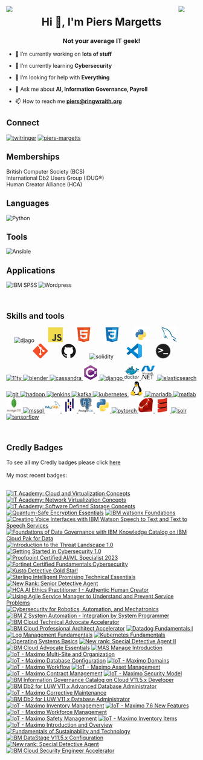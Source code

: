 
<img align="left" src="https://hatscripts.github.io/circle-flags/flags/gb-con.svg" width="48"><img align="right" src="https://hatscripts.github.io/circle-flags/flags/gb-con.svg" width="48"> <h1 align="center">Hi 👋, I'm Piers Margetts</h1> 

<h3 align="center">Not your average IT geek!</h3>

- 🔭 I’m currently working on **lots of stuff**

- 🌱 I’m currently learning **Cybersecurity**

- 🤝 I’m looking for help with **Everything**

- 💬 Ask me about **AI, Information Governance, Payroll**

- 📫 How to reach me **piers@ringwraith.org**


## Connect
<a href="https://twitter.com/twitringer" target="blank"><img align="center" src="https://raw.githubusercontent.com/rahuldkjain/github-profile-readme-generator/master/src/images/icons/Social/twitter.svg" alt="twitringer" height="30" width="40" /></a>
<a href="https://linkedin.com/in/piers-margetts" target="blank"><img align="center" src="https://raw.githubusercontent.com/rahuldkjain/github-profile-readme-generator/master/src/images/icons/Social/linked-in-alt.svg" alt="piers-margetts" height="30" width="40" /></a>
</p>

## Memberships

British Computer Society (BCS)
<br>
International Db2 Users Group (IDUG®)
<br>
Human Creator Alliance (HCA)

## Languages

<img height="40" alt="Python" src="https://cdn.jsdelivr.net/gh/devicons/devicon/icons/python/python-original-wordmark.svg" />
          


<br>

## Tools
<img height="40" alt="Ansible" src="https://cdn.jsdelivr.net/gh/devicons/devicon/icons/ansible/ansible-original-wordmark.svg" />
          
<br>

## Applications
<p align="centre">
<img height="40" alt="IBM SPSS" src="https://cdn.jsdelivr.net/gh/devicons/devicon/icons/spss/spss-original.svg" />
<img height="40" alt="Wordpress" src="https://cdn.jsdelivr.net/gh/devicons/devicon/icons/wordpress/wordpress-original.svg" />
</p>                    
<br>


## Skills and tools

<p align="center">
    <img height="40" alt="djago" src="https://icon-library.com/images/django-icon/django-icon-0.jpg">
    &nbsp;&nbsp;&nbsp;&nbsp;&nbsp;&nbsp;&nbsp;
    <img height="40" alt="js" src="https://raw.githubusercontent.com/devicons/devicon/master/icons/javascript/javascript-original.svg">
    &nbsp;&nbsp;&nbsp;&nbsp;&nbsp;&nbsp;&nbsp;
    <img height="40" alt="html5" src="https://raw.githubusercontent.com/devicons/devicon/master/icons/html5/html5-original.svg">
    &nbsp;&nbsp;&nbsp;&nbsp;&nbsp;&nbsp;&nbsp;
    <img height="40" alt="css3" src="https://raw.githubusercontent.com/devicons/devicon/master/icons/css3/css3-original.svg">
    &nbsp;&nbsp;&nbsp;&nbsp;&nbsp;&nbsp;&nbsp;
    <img height="40" alt="python3" src="https://raw.githubusercontent.com/github/explore/80688e429a7d4ef2fca1e82350fe8e3517d3494d/topics/python/python.png">
    &nbsp;&nbsp;&nbsp;&nbsp;&nbsp;&nbsp;&nbsp;
    <img height="40" alt="mysql" src="https://raw.githubusercontent.com/devicons/devicon/master/icons/mysql/mysql-original.svg">
     &nbsp;&nbsp;&nbsp;&nbsp;&nbsp;&nbsp;&nbsp;
    <img height="40" alt="git" src="https://raw.githubusercontent.com/devicons/devicon/master/icons/git/git-original.svg">
    &nbsp;&nbsp;&nbsp;&nbsp;&nbsp;&nbsp;&nbsp;
    <img height="40" alt="github" src="https://raw.githubusercontent.com/devicons/devicon/master/icons/github/github-original.svg">
    &nbsp;&nbsp;&nbsp;&nbsp;&nbsp;&nbsp;&nbsp;
    <img height="40" alt="solidity" src="https://iconape.com/wp-content/png_logo_vector/solidity.png">
    &nbsp;&nbsp;&nbsp;&nbsp;&nbsp;&nbsp;&nbsp;
    <img height="40" src="https://raw.githubusercontent.com/github/explore/80688e429a7d4ef2fca1e82350fe8e3517d3494d/topics/visual-studio-code/visual-studio-code.png" alt="VSC" >
    &nbsp;&nbsp;&nbsp;&nbsp;&nbsp;&nbsp;&nbsp;
    <img height="40" alt="powershell" src="https://raw.githubusercontent.com/github/explore/80688e429a7d4ef2fca1e82350fe8e3517d3494d/topics/terminal/terminal.png">

</p>
<p align="centre"> <a href="https://www.11ty.dev/" target="_blank" rel="noreferrer"> <img src="https://gist.githubusercontent.com/vivek32ta/c7f7bf583c1fb1c58d89301ea40f37fd/raw/f4c85cce5790758286b8f155ef9a177710b995df/11ty.svg" alt="11ty" width="40" height="40"/> </a> <a href="https://www.blender.org/" target="_blank" rel="noreferrer"> <img src="https://download.blender.org/branding/community/blender_community_badge_white.svg" alt="blender" width="40" height="40"/> </a> <a href="https://cassandra.apache.org/" target="_blank" rel="noreferrer"> <img src="https://www.vectorlogo.zone/logos/apache_cassandra/apache_cassandra-icon.svg" alt="cassandra" width="40" height="40"/> </a> <a href="https://www.w3schools.com/cs/" target="_blank" rel="noreferrer"> <img src="https://raw.githubusercontent.com/devicons/devicon/master/icons/csharp/csharp-original.svg" alt="csharp" width="40" height="40"/> </a> <a href="https://www.djangoproject.com/" target="_blank" rel="noreferrer"> <img src="https://cdn.worldvectorlogo.com/logos/django.svg" alt="django" width="40" height="40"/> </a> <a href="https://www.docker.com/" target="_blank" rel="noreferrer"> <img src="https://raw.githubusercontent.com/devicons/devicon/master/icons/docker/docker-original-wordmark.svg" alt="docker" width="40" height="40"/> </a> <a href="https://dotnet.microsoft.com/" target="_blank" rel="noreferrer"> <img src="https://raw.githubusercontent.com/devicons/devicon/master/icons/dot-net/dot-net-original-wordmark.svg" alt="dotnet" width="40" height="40"/> </a> <a href="https://www.elastic.co" target="_blank" rel="noreferrer"> <img src="https://www.vectorlogo.zone/logos/elastic/elastic-icon.svg" alt="elasticsearch" width="40" height="40"/> </a> <a href="https://git-scm.com/" target="_blank" rel="noreferrer"> <img src="https://www.vectorlogo.zone/logos/git-scm/git-scm-icon.svg" alt="git" width="40" height="40"/> </a> <a href="https://hadoop.apache.org/" target="_blank" rel="noreferrer"> <img src="https://www.vectorlogo.zone/logos/apache_hadoop/apache_hadoop-icon.svg" alt="hadoop" width="40" height="40"/> </a> <a href="https://www.jenkins.io" target="_blank" rel="noreferrer"> <img src="https://www.vectorlogo.zone/logos/jenkins/jenkins-icon.svg" alt="jenkins" width="40" height="40"/> </a> <a href="https://kafka.apache.org/" target="_blank" rel="noreferrer"> <img src="https://www.vectorlogo.zone/logos/apache_kafka/apache_kafka-icon.svg" alt="kafka" width="40" height="40"/> </a> <a href="https://kubernetes.io" target="_blank" rel="noreferrer"> <img src="https://www.vectorlogo.zone/logos/kubernetes/kubernetes-icon.svg" alt="kubernetes" width="40" height="40"/> </a> <a href="https://www.linux.org/" target="_blank" rel="noreferrer"> <img src="https://raw.githubusercontent.com/devicons/devicon/master/icons/linux/linux-original.svg" alt="linux" width="40" height="40"/> </a> <a href="https://mariadb.org/" target="_blank" rel="noreferrer"> <img src="https://www.vectorlogo.zone/logos/mariadb/mariadb-icon.svg" alt="mariadb" width="40" height="40"/> </a> <a href="https://www.mathworks.com/" target="_blank" rel="noreferrer"> <img src="https://upload.wikimedia.org/wikipedia/commons/2/21/Matlab_Logo.png" alt="matlab" width="40" height="40"/> </a> <a href="https://www.mongodb.com/" target="_blank" rel="noreferrer"> <img src="https://raw.githubusercontent.com/devicons/devicon/master/icons/mongodb/mongodb-original-wordmark.svg" alt="mongodb" width="40" height="40"/> </a> <a href="https://www.microsoft.com/en-us/sql-server" target="_blank" rel="noreferrer"> <img src="https://www.svgrepo.com/show/303229/microsoft-sql-server-logo.svg" alt="mssql" width="40" height="40"/> </a> <a href="https://www.mysql.com/" target="_blank" rel="noreferrer"> <img src="https://raw.githubusercontent.com/devicons/devicon/master/icons/mysql/mysql-original-wordmark.svg" alt="mysql" width="40" height="40"/> </a> <a href="https://pandas.pydata.org/" target="_blank" rel="noreferrer"> <img src="https://raw.githubusercontent.com/devicons/devicon/2ae2a900d2f041da66e950e4d48052658d850630/icons/pandas/pandas-original.svg" alt="pandas" width="40" height="40"/> </a> <a href="https://www.postgresql.org" target="_blank" rel="noreferrer"> <img src="https://raw.githubusercontent.com/devicons/devicon/master/icons/postgresql/postgresql-original-wordmark.svg" alt="postgresql" width="40" height="40"/> </a> <a href="https://www.python.org" target="_blank" rel="noreferrer"> <img src="https://raw.githubusercontent.com/devicons/devicon/master/icons/python/python-original.svg" alt="python" width="40" height="40"/> </a> <a href="https://pytorch.org/" target="_blank" rel="noreferrer"> <img src="https://www.vectorlogo.zone/logos/pytorch/pytorch-icon.svg" alt="pytorch" width="40" height="40"/> </a> <a href="https://www.ruby-lang.org/en/" target="_blank" rel="noreferrer"> <img src="https://raw.githubusercontent.com/devicons/devicon/master/icons/ruby/ruby-original.svg" alt="ruby" width="40" height="40"/> </a> <a href="https://www.scala-lang.org" target="_blank" rel="noreferrer"> <img src="https://raw.githubusercontent.com/devicons/devicon/master/icons/scala/scala-original.svg" alt="scala" width="40" height="40"/> </a> <a href="https://lucene.apache.org/solr/" target="_blank" rel="noreferrer"> <img src="https://www.vectorlogo.zone/logos/apache_solr/apache_solr-icon.svg" alt="solr" width="40" height="40"/> </a> <a href="https://www.tensorflow.org" target="_blank" rel="noreferrer"> <img src="https://www.vectorlogo.zone/logos/tensorflow/tensorflow-icon.svg" alt="tensorflow" width="40" height="40"/> </a> </p>
<br/>

 ## Credly Badges
To see all my Credly badges please click [here](https://www.credly.com/users/piers-margetts/badges)
<br>
<br>
My most recent badges:
<br>
<br>
<!--START_SECTION:badges-->
[![IT Academy: Cloud and Virtualization Concepts](https://images.credly.com/size/110x110/images/8ca28f8d-5ac0-49d7-b783-608cd4a61072/image.png)](http://www.credly.com/badges/57ba5216-795a-41ac-be3b-759be6baac32 "IT Academy: Cloud and Virtualization Concepts")
[![IT Academy: Network Virtualization Concepts](https://images.credly.com/size/110x110/images/930cc3e4-8a2e-41ae-84b8-40fcf471f786/image.png)](http://www.credly.com/badges/9f966ceb-f218-48c9-be45-58d6e08605d6 "IT Academy: Network Virtualization Concepts")
[![IT Academy: Software Defined Storage Concepts](https://images.credly.com/size/110x110/images/8402299b-f265-4a94-bfea-08fc925e7d0b/image.png)](http://www.credly.com/badges/af137031-c00e-477f-ad0f-83fc345d11c1 "IT Academy: Software Defined Storage Concepts")
[![Quantum-Safe Encryption Essentials](https://images.credly.com/size/110x110/images/c3041175-4d80-4950-93d8-ddcab73369ee/image.png)](http://www.credly.com/badges/50a73d78-8f71-4e86-a46f-95f9dea117a6 "Quantum-Safe Encryption Essentials")
[![IBM watsonx Foundations](https://images.credly.com/size/110x110/images/abe89eb9-1cea-4c04-a81c-024d8741299d/image.png)](http://www.credly.com/badges/95ce5f95-16c9-4bb9-bf83-0e9322a5699a "IBM watsonx Foundations")
[![Creating Voice Interfaces with IBM Watson Speech to Text and Text to Speech Services](https://images.credly.com/size/110x110/images/f289ae45-306c-4eef-aade-43bd5911459c/image.png)](http://www.credly.com/badges/26cf4642-b808-4548-b7d4-09461fb9b992 "Creating Voice Interfaces with IBM Watson Speech to Text and Text to Speech Services")
[![Foundations of Data Governance with IBM Knowledge Catalog on IBM Cloud Pak for Data](https://images.credly.com/size/110x110/images/2da07672-7b39-4de3-9668-d16ee48fc7cc/image.png)](http://www.credly.com/badges/945a4b1f-01f6-4147-b22a-6fee96a2a5b5 "Foundations of Data Governance with IBM Knowledge Catalog on IBM Cloud Pak for Data")
[![Introduction to the Threat Landscape 1.0](https://images.credly.com/size/110x110/images/8395e492-f8aa-4617-a258-6c844f628fa2/image.png)](http://www.credly.com/badges/ebf10270-cc74-4cfa-9211-001a1da5c214 "Introduction to the Threat Landscape 1.0")
[![Getting Started in Cybersecurity 1.0](https://images.credly.com/size/110x110/images/a026e7f2-08af-4b73-8cc1-5aec7959faf8/image.png)](http://www.credly.com/badges/1f3dd2b9-ae79-4d43-ad97-978f1fce8d80 "Getting Started in Cybersecurity 1.0")
[![Proofpoint Certified AI/ML Specialist 2023](https://images.credly.com/size/110x110/images/93ccbbd1-b6ab-43ad-b485-a7dffa92f92e/image.png)](http://www.credly.com/badges/00f64819-ec63-46fc-8bee-dbc21d31f8c5 "Proofpoint Certified AI/ML Specialist 2023")
[![Fortinet Certified Fundamentals Cybersecurity](https://images.credly.com/size/110x110/images/22a0ece5-ff05-4594-8320-25e55e9ae203/image.png)](http://www.credly.com/badges/a9401be4-13dd-4fd1-aff7-21702175735c "Fortinet Certified Fundamentals Cybersecurity")
[![Kusto Detective Gold Star!](https://images.credly.com/size/110x110/images/8aa171e5-784a-4a9e-b1ab-c3b818ea136a/image.png)](http://www.credly.com/badges/0fb5874f-89a3-4847-a9e7-e1dd8763dec0 "Kusto Detective Gold Star!")
[![Sterling Intelligent Promising Technical Essentials](https://images.credly.com/size/110x110/images/928a1bf2-ed2b-4484-91f4-204790586ae0/image.png)](http://www.credly.com/badges/13b3dff9-9df1-4039-8437-fe84057be98e "Sterling Intelligent Promising Technical Essentials")
[![New Rank: Senior Detective Agent](https://images.credly.com/size/110x110/images/86ba2d7a-85fb-4331-bf1d-2e7b8ec32220/image.png)](http://www.credly.com/badges/28f0a129-669d-4cdc-ba99-1b3386fc701b "New Rank: Senior Detective Agent")
[![HCA AI Ethics Practitioner I - Authentic Human Creator](https://images.credly.com/size/110x110/images/1fa6f31b-2cf6-40d5-800a-bc1a688273d7/image.png)](http://www.credly.com/badges/14184d0b-04b2-4526-af89-7cb2be73c35d "HCA AI Ethics Practitioner I - Authentic Human Creator")
[![Using Agile Service Manager to Understand and Prevent Service Problems](https://images.credly.com/size/110x110/images/b74f059c-1c61-4d35-bcb4-3a0839020a45/Agile_Service_Mgr.png)](http://www.credly.com/badges/f46b000b-5f8f-476b-a60d-7cb9ab27a5c0 "Using Agile Service Manager to Understand and Prevent Service Problems")
[![Cybersecurity for Robotics, Automation, and Mechatronics](https://images.credly.com/size/110x110/images/a101eb39-bf30-44ae-96bf-b27826b236e2/image.png)](http://www.credly.com/badges/2eeb27ec-eed6-4878-8679-173d7b4df49e "Cybersecurity for Robotics, Automation, and Mechatronics")
[![IBM Z System Automation - Integration by System Programmer](https://images.credly.com/size/110x110/images/b02df701-54ab-41df-93b9-ff6f1b72c24a/image.png)](http://www.credly.com/badges/18f2a8c7-d3bd-44c7-bdb7-25e53615e6f9 "IBM Z System Automation - Integration by System Programmer")
[![IBM Cloud Technical Advocate Accelerator](https://images.credly.com/size/110x110/images/0019019c-4277-43d0-9d3b-8f33e11d8e8a/image.png)](http://www.credly.com/badges/47f5e6c6-2fe1-4d46-86f6-d23f1b4dade9 "IBM Cloud Technical Advocate Accelerator")
[![IBM Cloud Professional Architect Accelerator](https://images.credly.com/size/110x110/images/c360f8be-0205-40b4-b401-7878bff2f7ca/image.png)](http://www.credly.com/badges/4ccadc71-2a4c-4987-bec6-70dbfe376287 "IBM Cloud Professional Architect Accelerator")
[![Datadog Fundamentals I](https://images.credly.com/size/110x110/images/594f3a8a-25f0-4b25-a47d-6681a74a77bf/fundamentals_I_aligned.png)](http://www.credly.com/badges/816243d9-e8ce-4ef9-8ae4-1c52c08a97de "Datadog Fundamentals I")
[![Log Management Fundamentals](https://images.credly.com/size/110x110/images/f1be7612-4625-4380-89c2-7f77de99cf30/image.png)](http://www.credly.com/badges/84ff8a96-5d5d-472f-b706-885eb13cee93 "Log Management Fundamentals")
[![Kubernetes Fundamentals](https://images.credly.com/size/110x110/images/7f48ddd3-7fb5-42b3-a84f-42edd538d39d/image.png)](http://www.credly.com/badges/09f981b5-26f8-4673-a921-0488bcfc25f9 "Kubernetes Fundamentals")
[![Operating Systems Basics](https://images.credly.com/size/110x110/images/dcdf1a3c-2594-4f4c-a33a-050b4bca58b5/image.png)](http://www.credly.com/badges/a57d9456-49fd-4432-b3e5-7fc51e71c87c "Operating Systems Basics")
[![New rank: Special Detective Agent II](https://images.credly.com/size/110x110/images/1c1c412b-926c-4ff8-8e42-62336e76e871/image.png)](http://www.credly.com/badges/93652332-b737-4fc3-93c8-51a9f80cb042 "New rank: Special Detective Agent II")
[![IBM Cloud Advocate Essentials](https://images.credly.com/size/110x110/images/a8cf9611-e48c-46e4-aa02-02e0df4fc2e9/image.png)](http://www.credly.com/badges/4520a391-9fd0-4c9f-a166-ae2102644d4c "IBM Cloud Advocate Essentials")
[![MAS Manage Introduction](https://images.credly.com/size/110x110/images/a8d3d2bf-1a9d-454e-85c8-1e1b5621e634/image.png)](http://www.credly.com/badges/3e0aae36-387d-4fbe-9683-8daac5ae5ea1 "MAS Manage Introduction")
[![IoT - Maximo Multi-Site and Organization](https://images.credly.com/size/110x110/images/861905b8-7301-46e3-b0a8-c11c594858df/Watson_IoT_-_Max_7.6_Multi-Site-Org.png)](http://www.credly.com/badges/a30b557e-914e-4333-9b01-1e62b5a6f016 "IoT - Maximo Multi-Site and Organization")
[![IoT - Maximo Database Configuration](https://images.credly.com/size/110x110/images/e9413feb-9d3a-4749-be8a-2bb168970811/Watson_IoT_-_Max_7.6_DB_Config.png)](http://www.credly.com/badges/26a02ee3-fd51-4999-abd0-ba837228895e "IoT - Maximo Database Configuration")
[![IoT - Maximo Domains](https://images.credly.com/size/110x110/images/4bf1173c-3539-4ec4-aa50-75f741f18195/IOT-Maximo_Domains.png)](http://www.credly.com/badges/20282b85-710e-4d80-8e29-45787793715b "IoT - Maximo Domains")
[![IoT - Maximo Workflow](https://images.credly.com/size/110x110/images/3594983c-d3e5-40fd-b05d-6001c1806d3e/IOT-Maximo_Workflow.png)](http://www.credly.com/badges/e8001fbc-0a59-4406-9888-7c632ae7cb92 "IoT - Maximo Workflow")
[![IoT - Maximo Asset Management](https://images.credly.com/size/110x110/images/db2a1eb7-11f8-414d-b1f2-62ffc81f32f5/IOT-Maximo_Asset_Config.png)](http://www.credly.com/badges/575d8c7b-08a3-408c-b581-800908cc9854 "IoT - Maximo Asset Management")
[![IoT - Maximo Contract Management](https://images.credly.com/size/110x110/images/d8b99db5-de22-4695-9a23-302b9bbbe589/IOT-Maximo_Contract_Mgmt.png)](http://www.credly.com/badges/840f33b4-1355-4762-8762-a0433d1eff32 "IoT - Maximo Contract Management")
[![IoT - Maximo Security Model](https://images.credly.com/size/110x110/images/2513cec2-fcaa-4e4c-b3f9-6bcaee778210/IOT-Maximo_Security_Model.png)](http://www.credly.com/badges/b8990e09-ddb9-4dbe-8476-7108951dc05c "IoT - Maximo Security Model")
[![IBM Information Governance Catalog on Cloud V11.5.x Developer](https://images.credly.com/size/110x110/images/908c74ad-c344-4af2-aa7b-9120f253f446/Info_Gov_Catalog_Cloud_-_Developer.png)](http://www.credly.com/badges/97207e04-ddf0-4786-a35d-987c8ba391f7 "IBM Information Governance Catalog on Cloud V11.5.x Developer")
[![IBM Db2 for LUW V11.x Advanced Database Administrator](https://images.credly.com/size/110x110/images/bdec6278-27ea-4153-b5ba-eefe15851460/IBMDB2_2.PNG)](http://www.credly.com/badges/4b82bed1-6d4b-40d6-9119-4af7a0a09f53 "IBM Db2 for LUW V11.x Advanced Database Administrator")
[![IoT - Maximo Corrective Maintenance](https://images.credly.com/size/110x110/images/c77e1886-4e72-428e-9c02-1b357856ab56/IOT-Maximo_Corrective_Maintenance.png)](http://www.credly.com/badges/c025bbfe-3435-4426-8da8-a8ef2f7725ec "IoT - Maximo Corrective Maintenance")
[![IBM Db2 for LUW V11.x Database Administrator](https://images.credly.com/size/110x110/images/17a8e24e-a15d-495d-8fde-41f7d387b868/IBM_Db2_for_LUW_V11.xc_-_DB_Admin_-_Skill.png)](http://www.credly.com/badges/d8f0ae5c-8141-4c6b-967f-40256acd5813 "IBM Db2 for LUW V11.x Database Administrator")
[![IoT - Maximo Inventory Management](https://images.credly.com/size/110x110/images/0118c0d9-3d61-452f-b260-130a6ae8dd8a/IOT-Maximo_Inventory_Mgmt.png)](http://www.credly.com/badges/ed4a1f57-0ac3-49a7-be7d-e27c27c62a1b "IoT - Maximo Inventory Management")
[![IoT - Maximo 7.6 New Features](https://images.credly.com/size/110x110/images/ac03e102-c006-4bb1-acf7-f7728617e5f2/IOT-Maximo_7.6_New_Features.png)](http://www.credly.com/badges/b6529c5c-47c4-4174-840c-d645d4c87676 "IoT - Maximo 7.6 New Features")
[![IoT - Maximo Workforce Management](https://images.credly.com/size/110x110/images/f151c9c5-27fe-4260-a6e0-0547101d09b3/IOT-Maximo_Workforce_Mgmt.png)](http://www.credly.com/badges/a2bd2213-11b6-4147-aaba-cbbe87dae955 "IoT - Maximo Workforce Management")
[![IoT - Maximo Safety Management](https://images.credly.com/size/110x110/images/38ae28e1-1fd7-440b-8d15-4392ebddb3fe/IOT-Maximo_Safety_Mgmt.png)](http://www.credly.com/badges/ccfb5fda-6fbe-40cb-8e99-26b015280c3a "IoT - Maximo Safety Management")
[![IoT - Maximo Inventory Items](https://images.credly.com/size/110x110/images/a6513efa-611a-441d-b92c-30abde59d87a/IOT-Maximo_Inventory_Items.png)](http://www.credly.com/badges/816962bc-36b9-41bd-946b-4cdb86548485 "IoT - Maximo Inventory Items")
[![IoT - Maximo Introduction and Overview](https://images.credly.com/size/110x110/images/82ba6c58-631b-4dba-a774-91884749a48f/IOT-Maximo_Intro_and_Overview.png)](http://www.credly.com/badges/d626e831-e634-48cd-ab3e-ef180776c77c "IoT - Maximo Introduction and Overview")
[![Fundamentals of Sustainability and Technology](https://images.credly.com/size/110x110/images/cef0e894-8024-4a89-8337-c7ee295aef19/image.png)](http://www.credly.com/badges/7826de78-d7aa-48dc-87a9-6a0139831e5c "Fundamentals of Sustainability and Technology")
[![IBM DataStage V11.5.x Configuration](https://images.credly.com/size/110x110/images/7a3018b6-8b41-4499-9010-2d58d904316d/DataStage_-_Configuration_-_V11.5.x_v2.png)](http://www.credly.com/badges/e552d087-cd1e-4deb-98af-46be6bd842ec "IBM DataStage V11.5.x Configuration")
[![New rank: Special Detective Agent](https://images.credly.com/size/110x110/images/b096f449-fce1-42d7-be93-e6e1e32e171b/image.png)](http://www.credly.com/badges/28800263-dae7-40c5-9112-961ad79c2253 "New rank: Special Detective Agent")
[![IBM Cloud Security Engineer Accelerator](https://images.credly.com/size/110x110/images/4c81abf9-136e-4c26-a0f8-a4b011fde9a5/image.png)](http://www.credly.com/badges/08287ee0-7567-4e1c-9bf8-ac9d343b1c0b "IBM Cloud Security Engineer Accelerator")
<!--END_SECTION:badges-->

